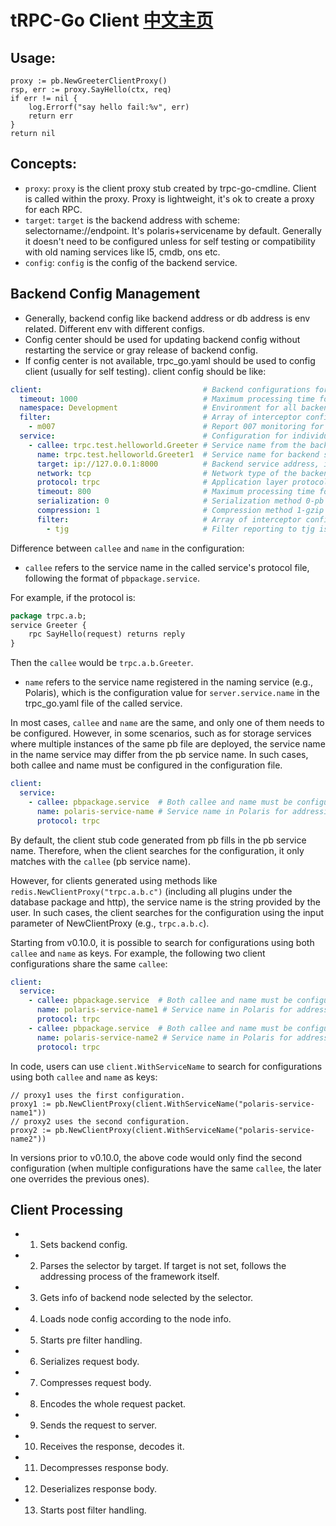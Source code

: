 # tRPC-Go Client [中文主页](README_CN.md)

## Usage:
```golang
proxy := pb.NewGreeterClientProxy()
rsp, err := proxy.SayHello(ctx, req)
if err != nil {
	log.Errorf("say hello fail:%v", err)
	return err
}
return nil
```

## Concepts:
- `proxy`: `proxy` is the client proxy stub created by trpc-go-cmdline. Client is called within the proxy. Proxy is lightweight, it's ok to create a proxy for each RPC.
- `target`: `target` is the backend address with scheme: selectorname://endpoint. It's polaris+servicename by default. Generally it doesn't need to be configured unless for self testing or compatibility with old naming services like l5, cmdb, ons etc.
- `config`: `config` is the config of the backend service.

## Backend Config Management
- Generally, backend config like backend address or db address is env related. Different env with different configs.
- Config center should be used for updating backend config without restarting the service or gray release of backend config. 
- If config center is not available, trpc_go.yaml should be used to config client (usually for self testing).
  client config should be like:

```yaml
client:                                    # Backend configurations for client calls
  timeout: 1000                            # Maximum processing time for requests to all backends
  namespace: Development                   # Environment for all backends
  filter:                                  # Array of interceptor configurations for all backends
    - m007                                 # Report 007 monitoring for all backend API requests
  service:                                 # Configuration for individual backends
    - callee: trpc.test.helloworld.Greeter # Service name from the backend's protocol file (pbpackage.service)
      name: trpc.test.helloworld.Greeter1  # Service name for backend service routing, registered in the name service
      target: ip://127.0.0.1:8000          # Backend service address, ip://ip:port polaris://servicename cl5://sid cmlb://appid ons://zkname
      network: tcp                         # Network type of the backend service (tcp udp)
      protocol: trpc                       # Application layer protocol (trpc http)
      timeout: 800                         # Maximum processing time for the current request
      serialization: 0                     # Serialization method 0-pb 1-jce 2-json 3-flatbuffer (default: do not configure)
      compression: 1                       # Compression method 1-gzip 2-snappy 3-zlib (default: do not configure)
      filter:                              # Array of interceptor configurations for the individual backend
        - tjg                              # Filter reporting to tjg is added to the current backend after m007 
```

Difference between `callee` and `name` in the configuration:

* `callee` refers to the service name in the called service's protocol file, following the format of `pbpackage.service`.

For example, if the protocol is:
```protobuf
package trpc.a.b;
service Greeter {
    rpc SayHello(request) returns reply
}
```
Then the `callee` would be `trpc.a.b.Greeter`.

* `name` refers to the service name registered in the naming service (e.g., Polaris), which is the configuration value for `server.service.name` in the trpc_go.yaml file of the called service.

In most cases, `callee` and `name` are the same, and only one of them needs to be configured. However, in some scenarios, such as for storage services where multiple instances of the same pb file are deployed, the service name in the name service may differ from the pb service name. In such cases, both callee and name must be configured in the configuration file.

```yaml
client:
  service:
    - callee: pbpackage.service  # Both callee and name must be configured; callee is the pb service name for client proxy and configuration matching
      name: polaris-service-name # Service name in Polaris for addressing
      protocol: trpc
```

By default, the client stub code generated from pb fills in the pb service name. Therefore, when the client searches for the configuration, it only matches with the `callee` (pb service name).

However, for clients generated using methods like `redis.NewClientProxy("trpc.a.b.c")` (including all plugins under the database package and http), the service name is the string provided by the user. In such cases, the client searches for the configuration using the input parameter of NewClientProxy (e.g., `trpc.a.b.c`).

Starting from v0.10.0, it is possible to search for configurations using both `callee` and `name` as keys. For example, the following two client configurations share the same `callee`:

```yaml
client:
  service:
    - callee: pbpackage.service  # Both callee and name must be configured; callee is the pb service name for client proxy and configuration matching
      name: polaris-service-name1 # Service name in Polaris for addressing
      protocol: trpc
    - callee: pbpackage.service  # Both callee and name must be configured; callee is the pb service name for client proxy and configuration matching
      name: polaris-service-name2 # Service name in Polaris for addressing
      protocol: trpc
```

In code, users can use `client.WithServiceName` to search for configurations using both `callee` and `name` as keys:

```golang
// proxy1 uses the first configuration.
proxy1 := pb.NewClientProxy(client.WithServiceName("polaris-service-name1"))
// proxy2 uses the second configuration.
proxy2 := pb.NewClientProxy(client.WithServiceName("polaris-service-name2"))
```

In versions prior to v0.10.0, the above code would only find the second configuration (when multiple configurations have the same `callee`, the later one overrides the previous ones).

## Client Processing
- 1. Sets backend config.
- 2. Parses the selector by target. If target is not set, follows the addressing process of the framework itself.
- 3. Gets info of backend node selected by the selector.
- 4. Loads node config according to the node info.
- 5. Starts pre filter handling.
- 6. Serializes request body.
- 7. Compresses request body.
- 8. Encodes the whole request packet. 
- 9. Sends the request to server.
- 10. Receives the response, decodes it.
- 11. Decompresses response body.
- 12. Deserializes response body.
- 13. Starts post filter handling.